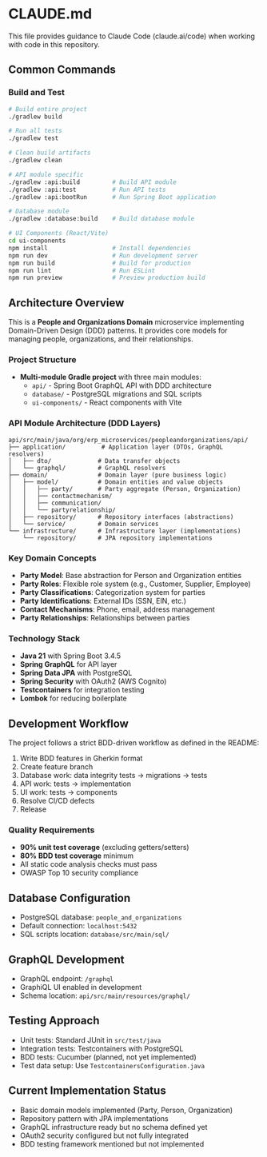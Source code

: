 # CLAUDE.md

This file provides guidance to Claude Code (claude.ai/code) when working with code in this repository.

## Common Commands

### Build and Test
```bash
# Build entire project
./gradlew build

# Run all tests
./gradlew test

# Clean build artifacts
./gradlew clean

# API module specific
./gradlew :api:build         # Build API module
./gradlew :api:test          # Run API tests  
./gradlew :api:bootRun       # Run Spring Boot application

# Database module
./gradlew :database:build    # Build database module

# UI Components (React/Vite)
cd ui-components
npm install                  # Install dependencies
npm run dev                  # Run development server
npm run build                # Build for production
npm run lint                 # Run ESLint
npm run preview              # Preview production build
```

## Architecture Overview

This is a **People and Organizations Domain** microservice implementing Domain-Driven Design (DDD) patterns. It provides core models for managing people, organizations, and their relationships.

### Project Structure
- **Multi-module Gradle project** with three main modules:
  - `api/` - Spring Boot GraphQL API with DDD architecture
  - `database/` - PostgreSQL migrations and SQL scripts
  - `ui-components/` - React components with Vite

### API Module Architecture (DDD Layers)
```
api/src/main/java/org/erp_microservices/peopleandorganizations/api/
├── application/          # Application layer (DTOs, GraphQL resolvers)
│   ├── dto/             # Data transfer objects
│   └── graphql/         # GraphQL resolvers
├── domain/              # Domain layer (pure business logic)
│   ├── model/           # Domain entities and value objects
│   │   ├── party/       # Party aggregate (Person, Organization)
│   │   ├── contactmechanism/
│   │   ├── communication/
│   │   └── partyrelationship/
│   ├── repository/      # Repository interfaces (abstractions)
│   └── service/         # Domain services
└── infrastructure/      # Infrastructure layer (implementations)
    └── repository/      # JPA repository implementations
```

### Key Domain Concepts
- **Party Model**: Base abstraction for Person and Organization entities
- **Party Roles**: Flexible role system (e.g., Customer, Supplier, Employee)
- **Party Classifications**: Categorization system for parties
- **Party Identifications**: External IDs (SSN, EIN, etc.)
- **Contact Mechanisms**: Phone, email, address management
- **Party Relationships**: Relationships between parties

### Technology Stack
- **Java 21** with Spring Boot 3.4.5
- **Spring GraphQL** for API layer
- **Spring Data JPA** with PostgreSQL
- **Spring Security** with OAuth2 (AWS Cognito)
- **Testcontainers** for integration testing
- **Lombok** for reducing boilerplate

## Development Workflow

The project follows a strict BDD-driven workflow as defined in the README:

1. Write BDD features in Gherkin format
2. Create feature branch
3. Database work: data integrity tests → migrations → tests
4. API work: tests → implementation  
5. UI work: tests → components
6. Resolve CI/CD defects
7. Release

### Quality Requirements
- **90% unit test coverage** (excluding getters/setters)
- **80% BDD test coverage** minimum
- All static code analysis checks must pass
- OWASP Top 10 security compliance

## Database Configuration
- PostgreSQL database: `people_and_organizations`
- Default connection: `localhost:5432`
- SQL scripts location: `database/src/main/sql/`

## GraphQL Development
- GraphQL endpoint: `/graphql`
- GraphiQL UI enabled in development
- Schema location: `api/src/main/resources/graphql/`

## Testing Approach
- Unit tests: Standard JUnit in `src/test/java`
- Integration tests: Testcontainers with PostgreSQL
- BDD tests: Cucumber (planned, not yet implemented)
- Test data setup: Use `TestcontainersConfiguration.java`

## Current Implementation Status
- Basic domain models implemented (Party, Person, Organization)
- Repository pattern with JPA implementations
- GraphQL infrastructure ready but no schema defined yet
- OAuth2 security configured but not fully integrated
- BDD testing framework mentioned but not implemented